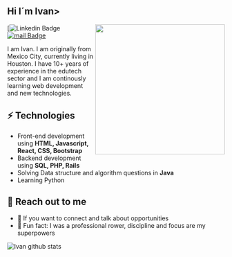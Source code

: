 <h2> Hi I´m Ivan></h2>

[<img align='right' src='' width='300"'>](url)

[![Linkedin Badge](https://img.shields.io/badge/-Lindkeden-blue?style=flat-square&logo=Linkedin&logoColor=white&link=https:https://www.linkedin.com/in/ivan-colmenares)
[![mail Badge](https://img.shields.io/badge/-Mail-Red?style=flat-square&logo=Gmail&logoColor=white&link=mailto:ivancolmenares@live.com)](mailto:ivancolmenares@live.com)

I am Ivan. I am originally from Mexico City, currently living in Houston. I have 10+ years of experience in the edutech sector and I am continously learning web development and new technologies.


## ⚡ Technologies 
- Front-end development using **HTML, Javascript, React, CSS, Bootstrap**
- Backend development using **SQL, PHP, Rails**
- Solving Data structure and algorithm questions in **Java**
- Learning Python

## 👋 Reach out to me 
- 💬 If you want to connect and talk about opportunities
- 💎 Fun fact: I was a professional rower, discipline and focus are my superpowers 

![Ivan github stats](https://github-readme-stats.vercel.app/api?username=Ivancolm&hide=["issues"]&show_icons=true)
